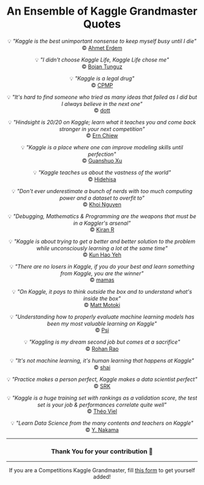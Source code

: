 <div align='center'>
  
<h1>An Ensemble of Kaggle Grandmaster Quotes</h1>

💡 _"Kaggle is the best unimportant nonsense to keep myself busy until I die"_   
©️ [Ahmet Erdem](https://www.kaggle.com/aerdem4)

💡 _"I didn't choose Kaggle Life, Kaggle Life chose me"_   
©️ [Bojan Tunguz](https://www.kaggle.com/tunguz)

💡 _"Kaggle is a legal drug"_   
©️ [CPMP](https://www.kaggle.com/cpmpml)

💡 _"It's hard to find someone who tried as many ideas that failed as I did but I always believe in the next one"_   
©️ [dott](https://www.kaggle.com/dott1718)

💡 _"Hindsight is 20/20 on Kaggle; learn what it teaches you and come back stronger in your next competition"_   
©️ [Ern Chiew](https://www.kaggle.com/erniechiew)

💡 _"Kaggle is a place where one can improve modeling skills until perfection"_   
©️ [Guanshuo Xu](https://www.kaggle.com/wowfattie)

💡 _"Kaggle teaches us about the vastness of the world"_   
©️ [Hidehisa](https://www.kaggle.com/hidehisaarai1213)

💡 _"Don't ever underestimate a bunch of nerds with too much computing power and a dataset to overfit to"_   
©️ [Khoi Nguyen](https://www.kaggle.com/suicaokhoailang)

💡 _"Debugging, Mathematics & Programming are the weapons that must be in a Kaggler's arsenal"_   
©️ [Kiran R](https://www.kaggle.com/rkirana)

💡 _"Kaggle is about trying to get a better and better solution to the problem while unconsciously learning a lot at the same time"_   
©️ [Kun Hao Yeh](https://www.kaggle.com/khyeh0719)

💡 _"There are no losers in Kaggle, if you do your best and learn something from Kaggle, you are the winner"_   
©️ [mamas](https://www.kaggle.com/mamasinkgs)

💡 _"On Kaggle, it pays to think outside the box and to understand what's inside the box"_   
©️ [Matt Motoki](https://www.kaggle.com/mmotoki)

💡 _"Understanding how to properly evaluate machine learning models has been my most valuable learning on Kaggle"_   
©️ [Psi](https://www.kaggle.com/philippsinger)

💡 _"Kaggling is my dream second job but comes at a sacrifice"_   
©️ [Rohan Rao](https://www.kaggle.com/rohanrao)

💡 _"It's not machine learning, it's human learning that happens at Kaggle"_   
©️ [shai](https://www.kaggle.com/sgalib)

💡 _"Practice makes a person perfect, Kaggle makes a data scientist perfect"_   
©️ [SRK](https://www.kaggle.com/sudalairajkumar)

💡 _"Kaggle is a huge training set with rankings as a validation score, the test set is your job & performances correlate quite well"_   
©️ [Théo Viel](https://www.kaggle.com/theoviel)

💡 _"Learn Data Science from the many contents and teachers on Kaggle"_   
©️ [Y. Nakama](https://www.kaggle.com/yasufuminakama)

---

<h3>Thank You for your contribution 🙏</h3>

---

If you are a Competitions Kaggle Grandmaster, fill [this form](https://forms.gle/gYsRxswfWGvSe18h8) to get yourself added!

</div>
